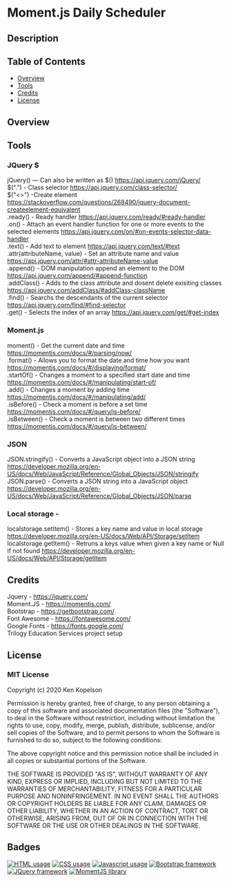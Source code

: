 # Moment.js Daily Scheduler


## Description


## Table of Contents

* [Overview](#overview)
* [Tools](#tools)
* [Credits](#credits)
* [License](#license)

## Overview

## Tools
 ### JQuery $
  jQuery() — Can also be written as $() https://api.jquery.com/jQuery/ <br/>
  $(".") - Class selector https://api.jquery.com/class-selector/ <br/>
  $("<>") -Create element https://stackoverflow.com/questions/268490/jquery-document-createelement-equivalent <br/>
  .ready() - Ready handler https://api.jquery.com/ready/#ready-handler <br/>
  .on() - Attach an event handler function for one or more events to the selected elements https://api.jquery.com/on/#on-events-selector-data-handler <br/>
  .text() - Add text to element https://api.jquery.com/text/#text <br/>
  .attr(attributeName, value) - Set an attribute name and value https://api.jquery.com/attr/#attr-attributeName-value <br/>
  .append() - DOM manipulation append an element to the DOM https://api.jquery.com/append/#append-function <br/>
  .addClass() - Adds to the class attribute and dosent delete exisiting classes https://api.jquery.com/addClass/#addClass-className <br/>
  .find() - Searchs the descendants of the current selector https://api.jquery.com/find/#find-selector <br/>
  .get() - Selects the index of an array https://api.jquery.com/get/#get-index <br/>
 ### Moment.js
 moment() - Get the current date and time https://momentjs.com/docs/#/parsing/now/ <br/>
 .format() - Allows you to format the date and time how you want https://momentjs.com/docs/#/displaying/format/ <br/>
 .startOf() - Changes a moment to a specified start date and time https://momentjs.com/docs/#/manipulating/start-of/ <br/>
 .add() - Changes a moment by adding time https://momentjs.com/docs/#/manipulating/add/ <br/>
 .isBefore() - Check a moment is before a set time https://momentjs.com/docs/#/query/is-before/ <br/>
 .isBetween() - Check a moment is between two different times https://momentjs.com/docs/#/query/is-between/ <br/>
 ### JSON
 JSON.stringify() - Converts a JavaScript object into a JSON string https://developer.mozilla.org/en-US/docs/Web/JavaScript/Reference/Global_Objects/JSON/stringify <br/>
 JSON.parse() - Converts a JSON string into a JavaScript object https://developer.mozilla.org/en-US/docs/Web/JavaScript/Reference/Global_Objects/JSON/parse <br/>
 ### Local storage - 
 localstorage.setItem() - Stores a key name and value in local storage https://developer.mozilla.org/en-US/docs/Web/API/Storage/setItem <br/>
 localstorage.getItem() - Retruns a keys value when given a key name or Null if not found https://developer.mozilla.org/en-US/docs/Web/API/Storage/getItem <br/>

## Credits
Jquery - https://jquery.com/ <br/>
Moment.JS - https://momentjs.com/ <br/>
Bootstrap - https://getbootstrap.com/ <br/>
Font Awesome - https://fontawesome.com/ <br/>
Google Fonts - https://fonts.google.com/ <br/>
Trilogy Education Services project setup <br/>

## License

### MIT License

Copyright (c) 2020 Ken Kopelson

Permission is hereby granted, free of charge, to any person obtaining a copy
of this software and associated documentation files (the "Software"), to deal
in the Software without restriction, including without limitation the rights
to use, copy, modify, merge, publish, distribute, sublicense, and/or sell
copies of the Software, and to permit persons to whom the Software is
furnished to do so, subject to the following conditions:

The above copyright notice and this permission notice shall be included in all
copies or substantial portions of the Software.

THE SOFTWARE IS PROVIDED "AS IS", WITHOUT WARRANTY OF ANY KIND, EXPRESS OR
IMPLIED, INCLUDING BUT NOT LIMITED TO THE WARRANTIES OF MERCHANTABILITY,
FITNESS FOR A PARTICULAR PURPOSE AND NONINFRINGEMENT. IN NO EVENT SHALL THE
AUTHORS OR COPYRIGHT HOLDERS BE LIABLE FOR ANY CLAIM, DAMAGES OR OTHER
LIABILITY, WHETHER IN AN ACTION OF CONTRACT, TORT OR OTHERWISE, ARISING FROM,
OUT OF OR IN CONNECTION WITH THE SOFTWARE OR THE USE OR OTHER DEALINGS IN THE
SOFTWARE.

## Badges
<a href="https://img.shields.io/badge/HTML-16.0%25-red"><img alt="HTML usage" src="https://img.shields.io/badge/HTML-16.0%25-red"></a> <a href="https://img.shields.io/badge/CSS-23.5%25-purple"><img alt="CSS usage" src="https://img.shields.io/badge/CSS-23.5%25-purple"></a> <a href="https://img.shields.io/badge/JavaScript-60.5%25-yellow"><img alt="Javascript usage" src="https://img.shields.io/badge/JavaScript-60.5%25-yellow"></a> <a href="https://img.shields.io/badge/Framework-Bootstrap-blue"><img alt="Bootstrap framework" src="https://img.shields.io/badge/Framework-Bootstrap-blue"></a> <a href="https://img.shields.io/badge/Framework-JQuery-blue"><img alt="JQuery framework" src="https://img.shields.io/badge/Framework-JQuery-blue"></a> <a href="https://img.shields.io/badge/Library-MomentJS-green"><img alt="MomentJS library" src="https://img.shields.io/badge/Library-MomentJS-green"></a>
